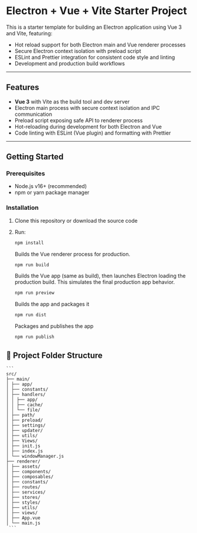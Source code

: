 # Electron + Vue + Vite Starter Project

This is a starter template for building an Electron application using Vue 3 and Vite, featuring:

- Hot reload support for both Electron main and Vue renderer processes
- Secure Electron context isolation with preload script
- ESLint and Prettier integration for consistent code style and linting
- Development and production build workflows

---

## Features

- **Vue 3** with Vite as the build tool and dev server
- Electron main process with secure context isolation and IPC communication
- Preload script exposing safe API to renderer process
- Hot-reloading during development for both Electron and Vue
- Code linting with ESLint (Vue plugin) and formatting with Prettier

---

## Getting Started

### Prerequisites

- Node.js v16+ (recommended)
- npm or yarn package manager

### Installation

1. Clone this repository or download the source code
2. Run:

   ```bash
   npm install
   ```

   Builds the Vue renderer process for production.

   ```bash
   npm run build
   ```

   Builds the Vue app (same as build), then launches Electron loading the production build.
   This simulates the final production app behavior.

   ```bash
   npm run preview
   ```

   Builds the app and packages it

   ```bash
   npm run dist
   ```

   Packages and publishes the app

   ```bash
   npm run publish
   ```
   
## 📁 Project Folder Structure

<pre><code>``` 
src/
├── main/
│ ├── app/
│ ├── constants/
│ ├── handlers/
│ │ ├── app/
│ │ ├── cache/
│ │ └── file/
│ ├── path/
│ ├── preload/
│ ├── settings/
│ ├── updater/
│ ├── utils/
│ ├── Views/
│ ├── init.js
│ ├── index.js
│ └── windowManager.js
├── renderer/
│ ├── assets/
│ ├── components/
│ ├── composables/
│ ├── constants/
│ ├── routes/
│ ├── services/
│ ├── stores/
│ ├── styles/
│ ├── utils/
│ ├── views/
│ ├── App.vue
│ └── main.js
 ```</code></pre>

